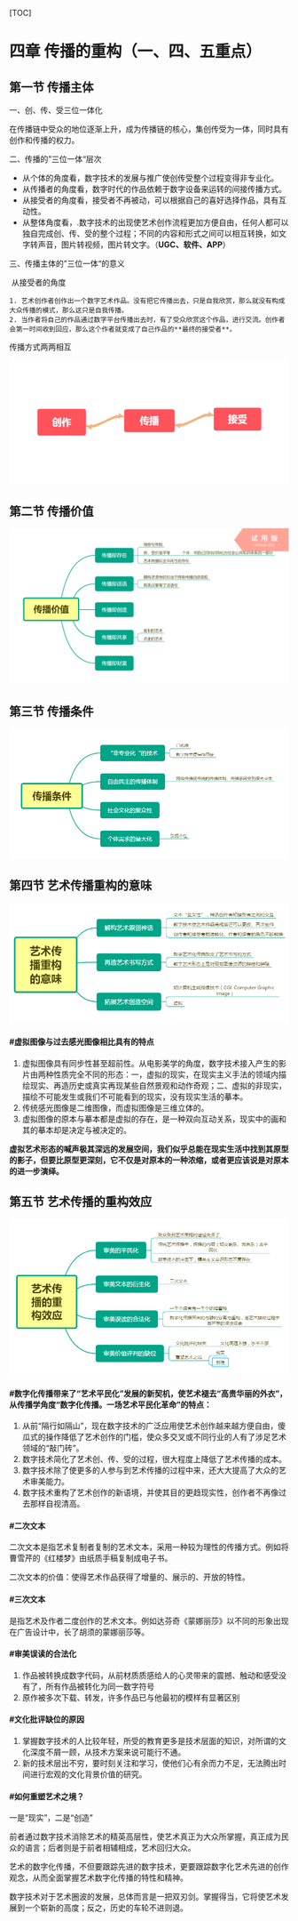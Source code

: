 [TOC]



# 四章	传播的重构（一、四、五重点）

##	第一节	传播主体

一、创、传、受三位一体化

​	在传播链中受众的地位逐渐上升，成为传播链的核心，集创传受为一体，同时具有创作和传播的权力。

二、传播的”三位一体“层次

 +  从个体的角度看，数字技术的发展与推广使创传受整个过程变得非专业化。
 +  从传播者的角度看，数字时代的作品依赖于数字设备来运转的间接传播方式。
 +  从接受者的角度看，接受者不再被动，可以根据自己的喜好选择作品，具有互动性。
 +  从整体角度看，.数字技术的出现使艺术创作流程更加方便自由，任何人都可以独自完成创、传、受的整个过程；不同的内容和形式之间可以相互转换，如文字转声音，图片转视频，图片转文字。（**UGC、软件、APP**）

三、传播主体的”三位一体“的意义

​	从接受者的角度

   	1. 艺术创作者创作出一个数字艺术作品。没有把它传播出去，只是自我欣赏，那么就没有构成大众传播的模式，那么这只是自我传播。
   	2. 当作者将自己的作品通过数字平台传播出去时，有了受众欣赏这个作品，进行交流。创作者会第一时间收到回应，那么这个作者就变成了自己作品的**最终的接受者**。

传播方式两两相互

![两两相互传播链](assets/两两相互传播链-1535546910651.png)

##	第二节	传播价值

![下第四章第二节传播价值](assets/下第四章第二节传播价值.png)

##	第三节	传播条件

![下第四章第三节传播条件](assets/下第四章第三节传播条件.png)

##	第四节	艺术传播重构的意味

![下第四章第四节](assets/下第四章第四节.png)

####	#虚拟图像与过去感光图像相比具有的特点

1. 虚拟图像具有同步性甚至超前性。从电影美学的角度，数字技术接入产生的影片由两种性质完全不同的形态：一，虚拟的现实，在现实主义手法的领域内描绘现实、再造历史或真实再现某些自然景观和动作奇观；二、虚拟的非现实，描绘不可能发生或我们不可能看到的现实，没有现实生活的摹本。
2. 传统感光图像是二维图像，而虚拟图像是三维立体的。
3. 虚拟图像的原本与摹本都是虚拟的存在，是一种双向互动关系，现实中的画和其的摹本却是决定与被决定的。

**虚拟艺术形态的喊声极其深远的发展空间，我们似乎总能在现实生活中找到其原型的影子，但要比原型更深刻，它不仅是对原本的一种浓缩，或者更应该说是对原本的进一步演绎。**

##	第五节	艺术传播的重构效应

![下第四章第五节艺术传播的重构效应](assets/下第四章第五节艺术传播的重构效应.png)

####	#数字化传播带来了“艺术平民化”发展的新契机，使艺术褪去“高贵华丽的外衣”，从传播学角度“数字化传播。一场艺术平民化革命”的特点：

1. 从前“隔行如隔山”，现在数字技术的广泛应用使艺术创作越来越方便自由，傻瓜式的操作降低了艺术创作的门槛，使众多交叉或不同行业的人有了涉足艺术领域的“敲门砖”。
2. 数字技术简化了艺术创、传、受的过程，很大程度上降低了艺术传播的成本。
3. 数字技术除了使更多的人参与到艺术传播的过程中来，还大大提高了大众的艺术审美能力。
4. 数字技术重构了艺术创作的新语境，并使其目的更趋现实性，创作者不再像过去那样自视清高。

#### #二次文本

二次文本是指艺术复制者复制的艺术文本，采用一种较为理性的传播方式。例如将曹雪芹的《红楼梦》由纸质手稿复制成电子书。

二次文本的价值：使得艺术作品获得了增量的、展示的、开放的特性。

####	#三次文本

是指艺术及作者二度创作的艺术文本。例如达芬奇《蒙娜丽莎》以不同的形象出现在广告设计中，长了胡须的蒙娜丽莎等。

####	#审美误读的合法化

1. 作品被转换成数字代码，从前材质质感给人的心灵带来的震撼、触动和感受没有了，所有作品被转化为同一数字符号
2. 原作被多次下载、转发，许多作品已与他最初的模样有显著区别

#### #文化批评缺位的原因

1. 掌握数字技术的人比较年轻，所受的教育更多是技术层面的知识，对所谓的文化深度不屑一顾，从技术方案来说可能行不通。
2. 新的技术层出不穷，要时刻关注和学习，使他们心有余而力不足，无法腾出时间进行宏观的文化背景价值的研究。

#### #如何重塑艺术之境？

一是“现实”，二是“创造”

前者通过数字技术消除艺术的精英高层性，使艺术真正为大众所掌握，真正成为民众的语言；后者则是于前者相辅相成，艺术回归大众。



艺术的数字化传播，不但要跟踪先进的数字技术，更要跟踪数字化艺术先进的创作观念，从而全面掌握艺术数字化传播的特性和精神。



数字技术对于艺术圈波的发展，总体而言是一把双刃剑。掌握得当，它将使艺术发展到一个崭新的高度；反之，历史的车轮不进则退。
